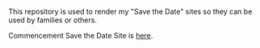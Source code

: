 This repository is used to render my "Save the Date" sites so they can be used by families or others.

Commencement Save the Date Site is [here](https://github.com/Olefincode/savethedate_site/Websites/home_page.html).

